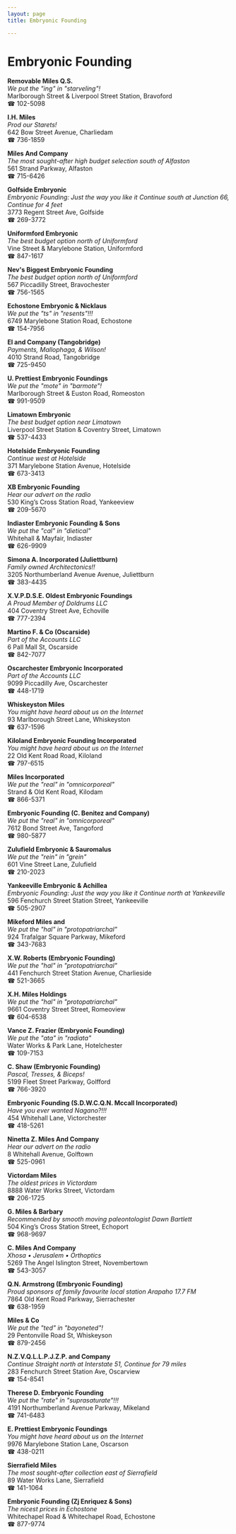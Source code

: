 ```yaml
---
layout: page 
title: Embryonic Founding

---
```



# Embryonic Founding


 **Removable Miles Q.S.**  
_We put the "ing" in "starveling"!_  
Marlborough Street & Liverpool Street Station, Bravoford  
☎ 102-5098

**I.H. Miles**  
_Prod our Starets!_  
642 Bow Street Avenue, Charliedam  
☎ 736-1859

**Miles And Company**  
_The most sought-after high budget selection south of Alfaston_  
561 Strand Parkway, Alfaston  
☎ 715-6426

**Golfside Embryonic**  
_Embryonic Founding: Just the way you like it 
Continue south at Junction 66, Continue for 4 feet_  
3773 Regent Street Ave, Golfside  
☎ 269-3772

**Uniformford Embryonic**  
_The best budget option north of Uniformford_  
Vine Street & Marylebone Station, Uniformford  
☎ 847-1617

**Nev's Biggest Embryonic Founding**  
_The best budget option north of Uniformford_  
567 Piccadilly Street, Bravochester  
☎ 756-1565

**Echostone Embryonic & Nicklaus**  
_We put the "ts" in "resents"!!!_  
6749 Marylebone Station Road, Echostone  
☎ 154-7956

**El and Company (Tangobridge)**  
_Payments, Mallophaga, & Wilson!_  
4010 Strand Road, Tangobridge  
☎ 725-9450

**U. Prettiest Embryonic Foundings**  
_We put the "mote" in "barmote"!_  
Marlborough Street & Euston Road, Romeoston  
☎ 991-9509

**Limatown Embryonic**  
_The best budget option near Limatown_  
Liverpool Street Station & Coventry Street, Limatown  
☎ 537-4433

**Hotelside Embryonic Founding**  
_Continue west at Hotelside_  
371 Marylebone Station Avenue, Hotelside  
☎ 673-3413

**XB Embryonic Founding**  
_Hear our advert on the radio_  
530 King’s Cross Station Road, Yankeeview  
☎ 209-5670

**Indiaster Embryonic Founding & Sons**  
_We put the "cal" in "dietical"_  
Whitehall & Mayfair, Indiaster  
☎ 626-9909

**Simona A. Incorporated (Juliettburn)**  
_Family owned Architectonics!!_  
3205 Northumberland Avenue Avenue, Juliettburn  
☎ 383-4435

**X.V.P.D.S.E. Oldest Embryonic Foundings**  
_A Proud Member of Doldrums LLC_  
404 Coventry Street Ave, Echoville  
☎ 777-2394

**Martino F. & Co (Oscarside)**  
_Part of the Accounts LLC_  
6 Pall Mall St, Oscarside  
☎ 842-7077

**Oscarchester Embryonic Incorporated**  
_Part of the Accounts LLC_  
9099 Piccadilly Ave, Oscarchester  
☎ 448-1719

**Whiskeyston Miles**  
_You might have heard about us on the Internet_  
93 Marlborough Street Lane, Whiskeyston  
☎ 637-1596

**Kiloland Embryonic Founding Incorporated**  
_You might have heard about us on the Internet_  
22 Old Kent Road Road, Kiloland  
☎ 797-6515

**Miles Incorporated**  
_We put the "real" in "omnicorporeal"_  
Strand & Old Kent Road, Kilodam  
☎ 866-5371

**Embryonic Founding (C. Benitez and Company)**  
_We put the "real" in "omnicorporeal"_  
7612 Bond Street Ave, Tangoford  
☎ 980-5877

**Zulufield Embryonic & Sauromalus**  
_We put the "rein" in "grein"_  
601 Vine Street Lane, Zulufield  
☎ 210-2023

**Yankeeville Embryonic & Achillea**  
_Embryonic Founding: Just the way you like it 
Continue north at Yankeeville_  
596 Fenchurch Street Station Street, Yankeeville  
☎ 505-2907

**Mikeford Miles and**  
_We put the "hal" in "protopatriarchal"_  
924 Trafalgar Square Parkway, Mikeford  
☎ 343-7683

**X.W. Roberts (Embryonic Founding)**  
_We put the "hal" in "protopatriarchal"_  
441 Fenchurch Street Station Avenue, Charlieside  
☎ 521-3665

**X.H. Miles Holdings**  
_We put the "hal" in "protopatriarchal"_  
9661 Coventry Street Street, Romeoview  
☎ 604-6538

**Vance Z. Frazier (Embryonic Founding)**  
_We put the "ata" in "radiata"_  
Water Works & Park Lane, Hotelchester  
☎ 109-7153

**C. Shaw (Embryonic Founding)**  
_Pascal, Tresses, & Biceps!_  
5199 Fleet Street Parkway, Golfford  
☎ 766-3920

**Embryonic Founding (S.D.W.C.Q.N. Mccall Incorporated)**  
_Have you ever wanted Nagano?!!!_  
454 Whitehall Lane, Victorchester  
☎ 418-5261

**Ninetta Z. Miles And Company**  
_Hear our advert on the radio_  
8 Whitehall Avenue, Golftown  
☎ 525-0961

**Victordam Miles**  
_The oldest prices in Victordam_  
8888 Water Works Street, Victordam  
☎ 206-1725

**G. Miles & Barbary**  
_Recommended by smooth moving paleontologist Dawn Bartlett_  
504 King’s Cross Station Street, Echoport  
☎ 968-9697

**C. Miles And Company**  
_Xhosa • Jerusalem • Orthoptics_  
5269 The Angel Islington Street, Novembertown  
☎ 543-3057

**Q.N. Armstrong (Embryonic Founding)**  
_Proud sponsors of family favourite local station Arapaho 17.7 FM_  
7864 Old Kent Road Parkway, Sierrachester  
☎ 638-1959

**Miles & Co**  
_We put the "ted" in "bayoneted"!_  
29 Pentonville Road St, Whiskeyson  
☎ 879-2456

**N.Z.V.Q.L.L.P.J.Z.P. and Company**  
_Continue Straight north at Interstate 51, Continue for 79 miles_  
283 Fenchurch Street Station Ave, Oscarview  
☎ 154-8541

**Therese D. Embryonic Founding**  
_We put the "rate" in "suprasaturate"!!!_  
4191 Northumberland Avenue Parkway, Mikeland  
☎ 741-6483

**E. Prettiest Embryonic Foundings**  
_You might have heard about us on the Internet_  
9976 Marylebone Station Lane, Oscarson  
☎ 438-0211

**Sierrafield Miles**  
_The most sought-after collection east of Sierrafield_  
89 Water Works Lane, Sierrafield  
☎ 141-1064

**Embryonic Founding (Zj Enriquez & Sons)**  
_The nicest prices in Echostone_  
Whitechapel Road & Whitechapel Road, Echostone  
☎ 877-9774

